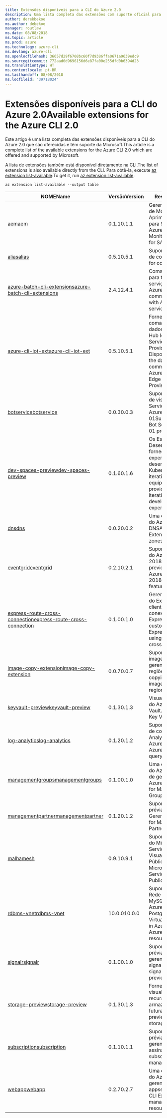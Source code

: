 ```yaml
---
title: Extensões disponíveis para a CLI do Azure 2.0
description: Uma lista completa das extensões com suporte oficial para a CLI do Azure 2.0.
author: derekbekoe
ms.author: debekoe
manager: routlaw
ms.date: 08/08/2018
ms.topic: article
ms.prod: azure
ms.technology: azure-cli
ms.devlang: azure-cli
ms.openlocfilehash: 36657d29f6708bc60f7d9386ffa0671a9639edc9
ms.sourcegitcommit: 772aad0d9696156d6e87fa00e255dfd0b6394d23
ms.translationtype: HT
ms.contentlocale: pt-BR
ms.lasthandoff: 08/08/2018
ms.locfileid: "39718024"
---
```

# <a name="available-extensions-for-the-azure-cli-20"></a><span data-ttu-id="3f926-103">Extensões disponíveis para a CLI do Azure 2.0</span><span class="sxs-lookup"><span data-stu-id="3f926-103">Available extensions for the Azure CLI 2.0</span></span>

<span data-ttu-id="3f926-104">Este artigo é uma lista completa das extensões disponíveis para a CLI do Azure 2.0 que são oferecidas e têm suporte da Microsoft.</span><span class="sxs-lookup"><span data-stu-id="3f926-104">This article is a complete list of the available extensions for the Azure CLI 2.0 which are offered and supported by Microsoft.</span></span>

<span data-ttu-id="3f926-105">A lista de extensões também está disponível diretamente na CLI.</span><span class="sxs-lookup"><span data-stu-id="3f926-105">The list of extensions is also available directly from the CLI.</span></span> <span data-ttu-id="3f926-106">Para obtê-la, execute [az extension list-available](/cli/azure/extension?view=azure-cli-latest#az-extension-list-available):</span><span class="sxs-lookup"><span data-stu-id="3f926-106">To get it, run [az extension list-available](/cli/azure/extension?view=azure-cli-latest#az-extension-list-available):</span></span>

```azurecli
az extension list-available --output table
```

| <span data-ttu-id="3f926-107">NOME</span><span class="sxs-lookup"><span data-stu-id="3f926-107">Name</span></span> | <span data-ttu-id="3f926-108">Versão</span><span class="sxs-lookup"><span data-stu-id="3f926-108">Version</span></span> | <span data-ttu-id="3f926-109">Resumo</span><span class="sxs-lookup"><span data-stu-id="3f926-109">Summary</span></span> | <span data-ttu-id="3f926-110">Visualização</span><span class="sxs-lookup"><span data-stu-id="3f926-110">Preview</span></span> |
|------|---------|---------|---------|
| [<span data-ttu-id="3f926-111">aem</span><span class="sxs-lookup"><span data-stu-id="3f926-111">aem</span></span>](https://github.com/Azure/azure-cli-extensions) | <span data-ttu-id="3f926-112">0.1.1</span><span class="sxs-lookup"><span data-stu-id="3f926-112">0.1.1</span></span> | <span data-ttu-id="3f926-113">Gerenciar Extensões de Monitoramento Aprimorado do Azure para SAP</span><span class="sxs-lookup"><span data-stu-id="3f926-113">Manage Azure Enhanced Monitoring Extensions for SAP</span></span> |  |
| [<span data-ttu-id="3f926-114">alias</span><span class="sxs-lookup"><span data-stu-id="3f926-114">alias</span></span>](https://github.com/Azure/azure-cli-extensions) | <span data-ttu-id="3f926-115">0.5.1</span><span class="sxs-lookup"><span data-stu-id="3f926-115">0.5.1</span></span> | <span data-ttu-id="3f926-116">Suporte para aliases de comando</span><span class="sxs-lookup"><span data-stu-id="3f926-116">Support for command aliases</span></span> | <span data-ttu-id="3f926-117">SIM</span><span class="sxs-lookup"><span data-stu-id="3f926-117">Yes</span></span> |
| [<span data-ttu-id="3f926-118">azure-batch-cli-extensions</span><span class="sxs-lookup"><span data-stu-id="3f926-118">azure-batch-cli-extensions</span></span>](https://github.com/Azure/azure-batch-cli-extensions) | <span data-ttu-id="3f926-119">2.4.1</span><span class="sxs-lookup"><span data-stu-id="3f926-119">2.4.1</span></span> | <span data-ttu-id="3f926-120">Comandos adicionais para trabalhar com o serviço de Lote do Azure</span><span class="sxs-lookup"><span data-stu-id="3f926-120">Additional commands for working with Azure Batch service</span></span> |  |
| [<span data-ttu-id="3f926-121">azure-cli-iot-ext</span><span class="sxs-lookup"><span data-stu-id="3f926-121">azure-cli-iot-ext</span></span>](https://github.com/azure/azure-iot-cli-extension) | <span data-ttu-id="3f926-122">0.5.1</span><span class="sxs-lookup"><span data-stu-id="3f926-122">0.5.1</span></span> | <span data-ttu-id="3f926-123">Fornece a camada de comandos do plano de dados para o Azure Hub IoT, IoT Edge e o Serviço de Provisionamento de Dispositivos</span><span class="sxs-lookup"><span data-stu-id="3f926-123">Provides the data plane command layer for Azure IoT Hub, IoT Edge and IoT Device Provisioning Service</span></span> |  |
| [<span data-ttu-id="3f926-124">botservice</span><span class="sxs-lookup"><span data-stu-id="3f926-124">botservice</span></span>](https://github.com/Azure/azure-cli-extensions) | <span data-ttu-id="3f926-125">0.0.3</span><span class="sxs-lookup"><span data-stu-id="3f926-125">0.0.3</span></span> | <span data-ttu-id="3f926-126">Suporte para recursos de visualização do Serviço de Bot do Azure 2017-12-01</span><span class="sxs-lookup"><span data-stu-id="3f926-126">Support for Azure Bot Service 2017-12-01 preview features</span></span> | <span data-ttu-id="3f926-127">SIM</span><span class="sxs-lookup"><span data-stu-id="3f926-127">Yes</span></span> |
| [<span data-ttu-id="3f926-128">dev-spaces-preview</span><span class="sxs-lookup"><span data-stu-id="3f926-128">dev-spaces-preview</span></span>](https://github.com/Azure/azure-cli-extensions) | <span data-ttu-id="3f926-129">0.1.6</span><span class="sxs-lookup"><span data-stu-id="3f926-129">0.1.6</span></span> | <span data-ttu-id="3f926-130">Os Espaços de Desenvolvimento fornecem uma experiência de desenvolvimento Kubernetes rápida e iterativa para equipes.</span><span class="sxs-lookup"><span data-stu-id="3f926-130">Dev Spaces provides a rapid, iterative Kubernetes development experience for teams.</span></span> | <span data-ttu-id="3f926-131">SIM</span><span class="sxs-lookup"><span data-stu-id="3f926-131">Yes</span></span> |
| [<span data-ttu-id="3f926-132">dns</span><span class="sxs-lookup"><span data-stu-id="3f926-132">dns</span></span>](https://github.com/Azure/azure-cli-extensions) | <span data-ttu-id="3f926-133">0.0.2</span><span class="sxs-lookup"><span data-stu-id="3f926-133">0.0.2</span></span> | <span data-ttu-id="3f926-134">Uma extensão da CLI do Azure para zonas DNS</span><span class="sxs-lookup"><span data-stu-id="3f926-134">An Azure CLI Extension for DNS zones</span></span> |  |
| [<span data-ttu-id="3f926-135">eventgrid</span><span class="sxs-lookup"><span data-stu-id="3f926-135">eventgrid</span></span>](https://github.com/Azure/azure-cli-extensions) | <span data-ttu-id="3f926-136">0.2.1</span><span class="sxs-lookup"><span data-stu-id="3f926-136">0.2.1</span></span> | <span data-ttu-id="3f926-137">Suporte para recursos do Azure EventGrid 2018-05-01-preview</span><span class="sxs-lookup"><span data-stu-id="3f926-137">Support for Azure EventGrid 2018-05-01-preview features</span></span> | <span data-ttu-id="3f926-138">SIM</span><span class="sxs-lookup"><span data-stu-id="3f926-138">Yes</span></span> |
| [<span data-ttu-id="3f926-139">express-route-cross-connection</span><span class="sxs-lookup"><span data-stu-id="3f926-139">express-route-cross-connection</span></span>](https://github.com/Azure/azure-cli-extensions/tree/master/src/express-route-cross-connection) | <span data-ttu-id="3f926-140">0.1.0</span><span class="sxs-lookup"><span data-stu-id="3f926-140">0.1.0</span></span> | <span data-ttu-id="3f926-141">Gerencie os circuitos do ExpressRoute de cliente usando uma conexão cruzada do ExpressRoute.</span><span class="sxs-lookup"><span data-stu-id="3f926-141">Manage customer ExpressRoute circuits using an ExpressRoute cross-connection.</span></span> |  |
| [<span data-ttu-id="3f926-142">image-copy-extension</span><span class="sxs-lookup"><span data-stu-id="3f926-142">image-copy-extension</span></span>](https://github.com/Azure/azure-cli-extensions) | <span data-ttu-id="3f926-143">0.0.7</span><span class="sxs-lookup"><span data-stu-id="3f926-143">0.0.7</span></span> | <span data-ttu-id="3f926-144">Suporte para copiar imagens de vm gerenciadas entre regiões</span><span class="sxs-lookup"><span data-stu-id="3f926-144">Support for copying managed vm images between regions</span></span> |  |
| [<span data-ttu-id="3f926-145">keyvault-preview</span><span class="sxs-lookup"><span data-stu-id="3f926-145">keyvault-preview</span></span>](https://github.com/Azure/azure-keyvault-cli-extension) | <span data-ttu-id="3f926-146">0.1.3</span><span class="sxs-lookup"><span data-stu-id="3f926-146">0.1.3</span></span> | <span data-ttu-id="3f926-147">Visualizar comandos do Azure Key Vault.</span><span class="sxs-lookup"><span data-stu-id="3f926-147">Preview Azure Key Vault commands.</span></span> | <span data-ttu-id="3f926-148">SIM</span><span class="sxs-lookup"><span data-stu-id="3f926-148">Yes</span></span> |
| [<span data-ttu-id="3f926-149">log-analytics</span><span class="sxs-lookup"><span data-stu-id="3f926-149">log-analytics</span></span>](https://github.com/Azure/azure-cli-extensions/tree/master/src/log-analytics) | <span data-ttu-id="3f926-150">0.1.2</span><span class="sxs-lookup"><span data-stu-id="3f926-150">0.1.2</span></span> | <span data-ttu-id="3f926-151">Suporte para recursos de consulta do Log Analytics do Azure.</span><span class="sxs-lookup"><span data-stu-id="3f926-151">Support for Azure Log Analytics query capabilities.</span></span> | <span data-ttu-id="3f926-152">SIM</span><span class="sxs-lookup"><span data-stu-id="3f926-152">Yes</span></span> |
| [<span data-ttu-id="3f926-153">managementgroups</span><span class="sxs-lookup"><span data-stu-id="3f926-153">managementgroups</span></span>](https://github.com/Azure/azure-cli-extensions) | <span data-ttu-id="3f926-154">0.1.0</span><span class="sxs-lookup"><span data-stu-id="3f926-154">0.1.0</span></span> | <span data-ttu-id="3f926-155">Uma extensão da CLI do Azure para grupos de gerenciamento</span><span class="sxs-lookup"><span data-stu-id="3f926-155">An Azure CLI Extension for Management Groups</span></span> |  |
| [<span data-ttu-id="3f926-156">managementpartner</span><span class="sxs-lookup"><span data-stu-id="3f926-156">managementpartner</span></span>](https://github.com/Azure/azure-cli-extensions) | <span data-ttu-id="3f926-157">0.1.2</span><span class="sxs-lookup"><span data-stu-id="3f926-157">0.1.2</span></span> | <span data-ttu-id="3f926-158">Suporte à versão prévia de Parceiro de Gerenciamento</span><span class="sxs-lookup"><span data-stu-id="3f926-158">Support for Management Partner preview</span></span> |  |
| [<span data-ttu-id="3f926-159">malha</span><span class="sxs-lookup"><span data-stu-id="3f926-159">mesh</span></span>](https://github.com/Azure/azure-cli-extensions) | <span data-ttu-id="3f926-160">0.9.1</span><span class="sxs-lookup"><span data-stu-id="3f926-160">0.9.1</span></span> | <span data-ttu-id="3f926-161">Suporte para a Malha do Microsoft Azure Service Fabric - Visualização Pública</span><span class="sxs-lookup"><span data-stu-id="3f926-161">Support for Microsoft Azure Service Fabric Mesh - Public Preview</span></span> | <span data-ttu-id="3f926-162">SIM</span><span class="sxs-lookup"><span data-stu-id="3f926-162">Yes</span></span> |
| [<span data-ttu-id="3f926-163">rdbms-vnet</span><span class="sxs-lookup"><span data-stu-id="3f926-163">rdbms-vnet</span></span>](https://github.com/Azure/azure-cli-extensions) | <span data-ttu-id="3f926-164">10.0.0</span><span class="sxs-lookup"><span data-stu-id="3f926-164">10.0.0</span></span> | <span data-ttu-id="3f926-165">Suporte para regras de Rede Virtual no Azure MySQL e recursos do Azure PostgreSQL</span><span class="sxs-lookup"><span data-stu-id="3f926-165">Support for Virtual Network rules in Azure MySQL and Azure PostgreSQL resources</span></span> |  |
| [<span data-ttu-id="3f926-166">signalr</span><span class="sxs-lookup"><span data-stu-id="3f926-166">signalr</span></span>](https://github.com/Azure/azure-cli-extensions) | <span data-ttu-id="3f926-167">0.1.0</span><span class="sxs-lookup"><span data-stu-id="3f926-167">0.1.0</span></span> | <span data-ttu-id="3f926-168">Suporte à versão prévia de gerenciamento de signalr.</span><span class="sxs-lookup"><span data-stu-id="3f926-168">Support for signalr management preview.</span></span> | <span data-ttu-id="3f926-169">SIM</span><span class="sxs-lookup"><span data-stu-id="3f926-169">Yes</span></span> |
| [<span data-ttu-id="3f926-170">storage-preview</span><span class="sxs-lookup"><span data-stu-id="3f926-170">storage-preview</span></span>](https://github.com/Azure/azure-cli-extensions/tree/master/src/storage-preview) | <span data-ttu-id="3f926-171">0.1.3</span><span class="sxs-lookup"><span data-stu-id="3f926-171">0.1.3</span></span> | <span data-ttu-id="3f926-172">Fornece uma visualização para recursos de armazenamento futuras.</span><span class="sxs-lookup"><span data-stu-id="3f926-172">Provides a preview for upcoming storage features.</span></span> | <span data-ttu-id="3f926-173">SIM</span><span class="sxs-lookup"><span data-stu-id="3f926-173">Yes</span></span> |
| [<span data-ttu-id="3f926-174">subscription</span><span class="sxs-lookup"><span data-stu-id="3f926-174">subscription</span></span>](https://github.com/Azure/azure-cli-extensions) | <span data-ttu-id="3f926-175">0.1.1</span><span class="sxs-lookup"><span data-stu-id="3f926-175">0.1.1</span></span> | <span data-ttu-id="3f926-176">Suporte à versão prévia de gerenciamento de assinatura.</span><span class="sxs-lookup"><span data-stu-id="3f926-176">Support for subscription management preview.</span></span> |  |
| [<span data-ttu-id="3f926-177">webapp</span><span class="sxs-lookup"><span data-stu-id="3f926-177">webapp</span></span>](https://github.com/Azure/azure-cli-extensions) | <span data-ttu-id="3f926-178">0.2.7</span><span class="sxs-lookup"><span data-stu-id="3f926-178">0.2.7</span></span> | <span data-ttu-id="3f926-179">Uma extensão da CLI do Azure para gerenciar recursos de appservice</span><span class="sxs-lookup"><span data-stu-id="3f926-179">An Azure CLI Extension to manage appservice resources</span></span> | <span data-ttu-id="3f926-180">SIM</span><span class="sxs-lookup"><span data-stu-id="3f926-180">Yes</span></span> |
